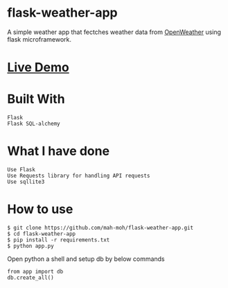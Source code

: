 # flask-weather-app
A simple weather app that fectches weather data from [OpenWeather](https://openweathermap.org/) using flask microframework.

# [Live Demo](https://flask-weatherapp.herokuapp.com/)

# Built With
```
Flask
Flask SQL-alchemy
```

# What I have done
```
Use Flask
Use Requests library for handling API requests
Use sqllite3 
```

# How to use
```
$ git clone https://github.com/mah-moh/flask-weather-app.git
$ cd flask-weather-app
$ pip install -r requirements.txt
$ python app.py
```
Open python a shell and setup db by below commands
```
from app import db
db.create_all()
```
